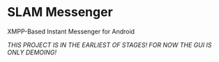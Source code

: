 # SLAM Messenger

XMPP-Based Instant Messenger for Android

*THIS PROJECT IS IN THE EARLIEST OF STAGES!*
*FOR NOW THE GUI IS ONLY DEMOING!*
